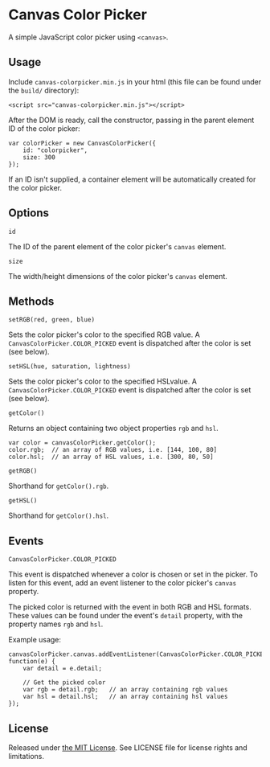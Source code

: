 Canvas Color Picker
===================

A simple JavaScript color picker using `<canvas>`.

## Usage

Include `canvas-colorpicker.min.js` in your html (this file can be found under the
`build/` directory):

    <script src="canvas-colorpicker.min.js"></script>

After the DOM is ready, call the constructor, passing in the parent element ID 
of the color picker:

    var colorPicker = new CanvasColorPicker({
        id: "colorpicker",
        size: 300
    });

If an ID isn't supplied, a container element will be automatically created for 
the color picker.

## Options

`id`

The ID of the parent element of the color picker's `canvas` element.

`size`

The width/height dimensions of the color picker's `canvas` element.


## Methods

`setRGB(red, green, blue)`

Sets the color picker's color to the specified RGB value. A
`CanvasColorPicker.COLOR_PICKED` event is dispatched after the color is set
(see below).

`setHSL(hue, saturation, lightness)`

Sets the color picker's color to the specified HSLvalue. A
`CanvasColorPicker.COLOR_PICKED` event is dispatched after the color is set
(see below).

`getColor()`

Returns an object containing two object properties `rgb` and `hsl`.

    var color = canvasColorPicker.getColor();
    color.rgb;  // an array of RGB values, i.e. [144, 100, 80]
    color.hsl;  // an array of HSL values, i.e. [300, 80, 50]

`getRGB()`

Shorthand for `getColor().rgb`.

`getHSL()`

Shorthand for `getColor().hsl`.

## Events

`CanvasColorPicker.COLOR_PICKED`

This event is dispatched whenever a color is chosen or set in the picker. To
listen for this event, add an event listener to the color picker's `canvas` property.

The picked color is returned with the event in both RGB and HSL formats. These
values can be found under the event's `detail` property, with the property names 
`rgb` and `hsl`.

Example usage:

    canvasColorPicker.canvas.addEventListener(CanvasColorPicker.COLOR_PICKED, function(e) {
        var detail = e.detail;

        // Get the picked color
        var rgb = detail.rgb;   // an array containing rgb values
        var hsl = detail.hsl;   // an array containing hsl values
    });


## License

Released under [the MIT License](http://opensource.org/licenses/MIT). See LICENSE
file for license rights and limitations.
